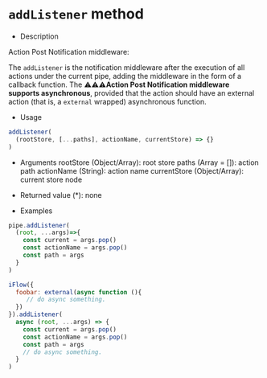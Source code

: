 # `addListener` method

* Description

Action Post Notification middleware:

The `addListener` is the notification middleware after the execution of all actions under the current pipe, adding the middleware in the form of a callback function.
The ⚠️⚠️⚠️️**Action Post Notification middleware supports asynchronous**, provided that the action should have an external action (that is, a `external` wrapped) asynchronous function.

* Usage
```javascript
addListener(
  (rootStore, [...paths], actionName, currentStore) => {}
)
```

* Arguments
rootStore (Object/Array): root store
paths (Array = []): action path
actionName (String): action name
currentStore (Object/Array): current store node

* Returned value
(*): none

* Examples
```javascript
pipe.addListener(
  (root, ...args)=>{
    const current = args.pop()
    const actionName = args.pop()
    const path = args
  }
)
```

```javascript
iFlow({
  foobar: external(async function (){
     // do async something.
  })
}).addListener(
  async (root, ...args) => {
    const current = args.pop()
    const actionName = args.pop()
    const path = args
    // do async something.
  }
)
```
